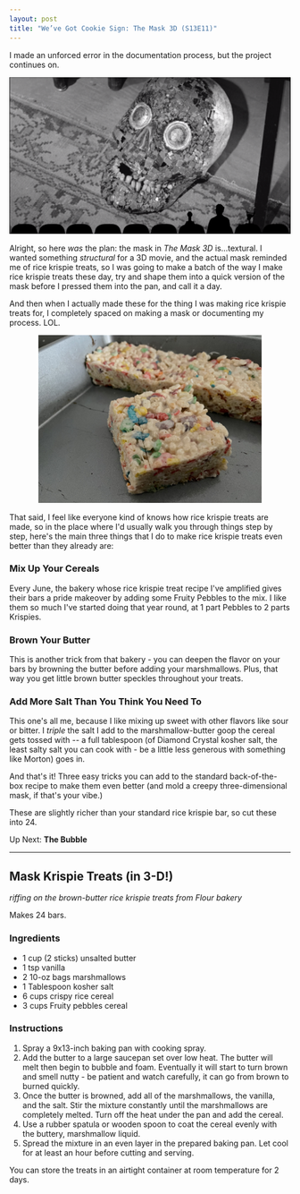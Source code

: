```yaml
---
layout: post
title: "We’ve Got Cookie Sign: The Mask 3D (S13E11)"
---
```


I made an unforced error in the documentation process, but the project continues on.

<p align="center"><img src="/assets/images/themask/header.png" width="800"></p>

Alright, so here _was_ the plan: the mask in _The Mask 3D_ is...textural.  I wanted something _structural_ for a 3D movie, and the actual mask reminded me of rice krispie treats, so I was going to make a batch of the way I make rice krispie treats these day, try and shape them into a quick version of the mask before I pressed them into the pan, and call it a day.

And then when I actually made these for the thing I was making rice krispie treats for, I completely spaced on making a mask or documenting my process.  LOL.

<p align="center"><img src="/assets/images/themask/maskkrispietreats.jpeg" width="400"></p>

That said, I feel like everyone kind of knows how rice krispie treats are made, so in the place where I'd usually walk you through things step by step, here's the main three things that I do to make rice krispie treats even better than they already are:

### Mix Up Your Cereals

Every June, the bakery whose rice krispie treat recipe I've amplified gives their bars a pride makeover by adding some Fruity Pebbles to the mix.  I like them so much I've started doing that year round, at 1 part Pebbles to 2 parts Krispies.

### Brown Your Butter

This is another trick from that bakery - you can deepen the flavor on your bars by browning the butter before adding your marshmallows. Plus, that way you get little brown butter speckles throughout your treats.

### Add More Salt Than You Think You Need To

This one's all me, because I like mixing up sweet with other flavors like sour or bitter.  I _triple_ the salt I add to the marshmallow-butter goop the cereal gets tossed with -- a full tablespoon (of Diamond Crystal kosher salt, the least salty salt you can cook with - be a little less generous with something like Morton) goes in.

And that's it!  Three easy tricks you can add to the standard back-of-the-box recipe to make them even better (and mold a creepy three-dimensional mask, if that's your vibe.)

These are slightly richer than your standard rice krispie bar, so cut these into 24.

Up Next: **The Bubble**

----

## Mask Krispie Treats (in 3-D!)
_riffing on the brown-butter rice krispie treats from Flour bakery_

Makes 24 bars.

### Ingredients
- 1 cup (2 sticks) unsalted butter
- 1 tsp vanilla
- 2 10-oz bags marshmallows
- 1 Tablespoon kosher salt
- 6 cups crispy rice cereal
- 3 cups Fruity pebbles cereal

### Instructions
1. Spray a 9x13-inch baking pan with cooking spray. 
2. Add the butter to a large saucepan set over low heat. The butter will melt then begin to bubble and foam. Eventually it will start to turn brown and smell nutty - be patient and watch carefully, it can go from brown to burned quickly. 
3. Once the butter is browned, add all of the marshmallows, the vanilla, and the salt. Stir the mixture constantly until the marshmallows are completely melted. Turn off the heat under the pan and add the cereal. 
4. Use a rubber spatula or wooden spoon to coat the cereal evenly with the buttery, marshmallow liquid. 
5. Spread the mixture in an even layer in the prepared baking pan. Let cool for at least an hour before cutting and serving. 

You can store the treats in an airtight container at room temperature for 2 days.